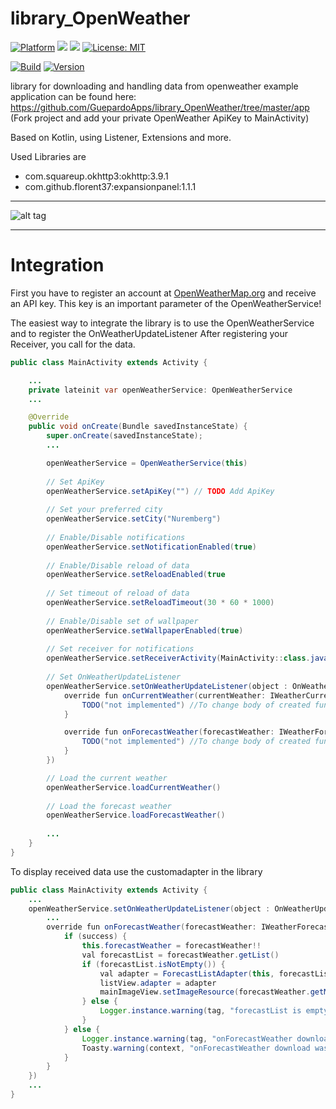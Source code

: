 # library_OpenWeather

[![Platform](https://img.shields.io/badge/platform-Android-blue.svg)](https://www.android.com)
<a target="_blank" href="https://www.paypal.me/GuepardoApps" title="Donate using PayPal"><img src="https://img.shields.io/badge/paypal-donate-blue.svg" /></a>
<a target="_blank" href="https://android-arsenal.com/api?level=21" title="API21+"><img src="https://img.shields.io/badge/API-21+-blue.svg" /></a>
[![License: MIT](https://img.shields.io/badge/License-MIT-blue.svg)](https://opensource.org/licenses/MIT)

[![Build](https://img.shields.io/badge/build-passing-green.svg)](https://github.com/GuepardoApps/library_OpenWeather/tree/master/releases)
[![Version](https://img.shields.io/badge/version-v1.0.1.180605-green.svg)](https://github.com/GuepardoApps/library_OpenWeather/tree/master/releases/openweather-2018-06-05.aar)

library for downloading and handling data from openweather
example application can be found here: https://github.com/GuepardoApps/library_OpenWeather/tree/master/app (Fork project and add your private OpenWeather ApiKey to MainActivity)

Based on Kotlin, using Listener, Extensions and more.

Used Libraries are
- com.squareup.okhttp3:okhttp:3.9.1
- com.github.florent37:expansionpanel:1.1.1

---

![alt tag](https://github.com/GuepardoApps/library_OpenWeather/blob/master/screenshots/example_usage.png)

---

# Integration

First you have to register an account at [OpenWeatherMap.org](http://www.openweathermap.org/) and receive an API key.
This key is an important parameter of the OpenWeatherService!

The easiest way to integrate the library is to use the OpenWeatherService and to register the OnWeatherUpdateListener
After registering your Receiver, you call for the data.

```java
public class MainActivity extends Activity {

    ...
    private lateinit var openWeatherService: OpenWeatherService
    ...

    @Override
    public void onCreate(Bundle savedInstanceState) {
        super.onCreate(savedInstanceState);
        ...

        openWeatherService = OpenWeatherService(this)
		
        // Set ApiKey
        openWeatherService.setApiKey("") // TODO Add ApiKey
		
        // Set your preferred city
        openWeatherService.setCity("Nuremberg")
		
        // Enable/Disable notifications
        openWeatherService.setNotificationEnabled(true)
		
        // Enable/Disable reload of data
        openWeatherService.setReloadEnabled(true
		
        // Set timeout of reload of data
        openWeatherService.setReloadTimeout(30 * 60 * 1000)
		
        // Enable/Disable set of wallpaper
        openWeatherService.setWallpaperEnabled(true)
		
        // Set receiver for notifications
        openWeatherService.setReceiverActivity(MainActivity::class.java)
		
        // Set OnWeatherUpdateListener
        openWeatherService.setOnWeatherUpdateListener(object : OnWeatherUpdateListener {
            override fun onCurrentWeather(currentWeather: IWeatherCurrent?, success: Boolean) {
                TODO("not implemented") //To change body of created functions use File | Settings | File Templates.
            }

            override fun onForecastWeather(forecastWeather: IWeatherForecast?, success: Boolean) {
                TODO("not implemented") //To change body of created functions use File | Settings | File Templates.
            }
        })

        // Load the current weather
        openWeatherService.loadCurrentWeather()
		
        // Load the forecast weather
        openWeatherService.loadForecastWeather()
		
        ...
    }
}
```

To display received data use the customadapter in the library

```java
public class MainActivity extends Activity {
    ...
    openWeatherService.setOnWeatherUpdateListener(object : OnWeatherUpdateListener {
	    ...
        override fun onForecastWeather(forecastWeather: IWeatherForecast?, success: Boolean) {
            if (success) {
                this.forecastWeather = forecastWeather!!
                val forecastList = forecastWeather.getList()
                if (forecastList.isNotEmpty()) {
                    val adapter = ForecastListAdapter(this, forecastList)
                    listView.adapter = adapter
                    mainImageView.setImageResource(forecastWeather.getMostWeatherCondition().wallpaperId)
                } else {
                    Logger.instance.warning(tag, "forecastList is empty")
                }
            } else {
                Logger.instance.warning(tag, "onForecastWeather download was  not successfully")
                Toasty.warning(context, "onForecastWeather download was  not successfully", Toast.LENGTH_LONG).show()
            }
        }
    })
    ...
}
```